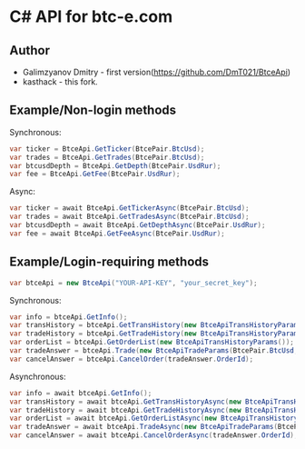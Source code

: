 C# API for btc-e.com
====================

Author
------------
  
- Galimzyanov Dmitry - first version(https://github.com/DmT021/BtceApi)
- kasthack - this fork.

Example/Non-login methods
------------

Synchronous:

```c#
var ticker = BtceApi.GetTicker(BtcePair.BtcUsd);
var trades = BtceApi.GetTrades(BtcePair.BtcUsd);
var btcusdDepth = BtceApi.GetDepth(BtcePair.UsdRur);
var fee = BtceApi.GetFee(BtcePair.UsdRur);
```

Async:

```c#
var ticker = await BtceApi.GetTickerAsync(BtcePair.BtcUsd);
var trades = await BtceApi.GetTradesAsync(BtcePair.BtcUsd);
var btcusdDepth = await BtceApi.GetDepthAsync(BtcePair.UsdRur);
var fee = await BtceApi.GetFeeAsync(BtcePair.UsdRur);
```

Example/Login-requiring methods
------------

```c#
var btceApi = new BtceApi("YOUR-API-KEY", "your_secret_key");
```

Synchronous:

```c#
var info = btceApi.GetInfo();
var transHistory = btceApi.GetTransHistory(new BtceApiTransHistoryParams());
var tradeHistory = btceApi.GetTradeHistory(new BtceApiTransHistoryParams(count: 20));
var orderList = btceApi.GetOrderList(new BtceApiTransHistoryParams());
var tradeAnswer = btceApi.Trade(new BtceApiTradeParams(BtcePair.BtcUsd, TradeType.Sell, 20, 0.1m));
var cancelAnswer = btceApi.CancelOrder(tradeAnswer.OrderId);
```

Asynchronous:

```c#
var info = await btceApi.GetInfo();
var transHistory = await btceApi.GetTransHistoryAsync(new BtceApiTransHistoryParams());
var tradeHistory = await btceApi.GetTradeHistoryAsync(new BtceApiTransHistoryParams(count: 20));
var orderList = await btceApi.GetOrderListAsync(new BtceApiTransHistoryParams());
var tradeAnswer = await btceApi.TradeAsync(new BtceApiTradeParams(BtcePair.BtcUsd, TradeType.Sell, 20, 0.1m));
var cancelAnswer = await btceApi.CancelOrderAsync(tradeAnswer.OrderId);
```
